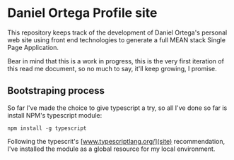 # Daniel Ortega Profile site

This repository keeps track of the development of Daniel Ortega's personal web site using front end technologies to generate a full MEAN stack Single Page Application.

Bear in mind that this is a work in progress, this is the very first iteration of this read me document, so no much to say, it'll keep growing, I promise.

## Bootstraping process
So far I've made the choice to give typescript a try, so all I've done so far is install NPM's typescript module:

`npm install -g typescript`

Following the typescrit's [www.typescriptlang.org/](site) recommendation, I've installed the module as a global resource for my local environment.
